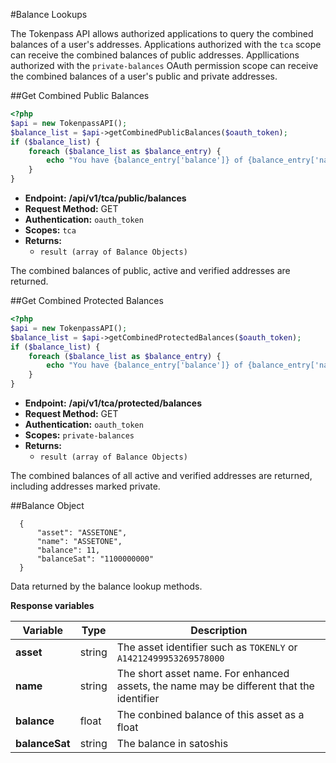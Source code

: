 #Balance Lookups

The Tokenpass API allows authorized applications to query the combined balances of a user's addresses.  Applications authorized with the `tca` scope can receive the combined balances of public addresses.  Appllications authorized  with the `private-balances` OAuth permission scope can receive the combined balances of a user's public and private addresses.


##Get Combined Public Balances

```php
<?php
$api = new TokenpassAPI();
$balance_list = $api->getCombinedPublicBalances($oauth_token);
if ($balance_list) {
    foreach ($balance_list as $balance_entry) {
        echo "You have {balance_entry['balance']} of {balance_entry['name']}".PHP_EOL;
    }
}

```

* **Endpoint:** **/api/v1/tca/public/balances**
* **Request Method:** GET
* **Authentication:** `oauth_token`
* **Scopes:** `tca`
* **Returns:** 
   * `result (array of Balance Objects)`
   
The combined balances of public, active and verified addresses are returned.

##Get Combined Protected Balances

```php
<?php
$api = new TokenpassAPI();
$balance_list = $api->getCombinedProtectedBalances($oauth_token);
if ($balance_list) {
    foreach ($balance_list as $balance_entry) {
        echo "You have {balance_entry['balance']} of {balance_entry['name']}".PHP_EOL;
    }
}

```

* **Endpoint:** **/api/v1/tca/protected/balances**
* **Request Method:** GET
* **Authentication:** `oauth_token`
* **Scopes:** `private-balances`
* **Returns:** 
   * `result (array of Balance Objects)`
   
The combined balances of all active and verified addresses are returned, including addresses marked private.


##Balance Object

```
  {
      "asset": "ASSETONE",
      "name": "ASSETONE",
      "balance": 11,
      "balanceSat": "1100000000"
  }

```

Data returned by the balance lookup methods.

**Response variables**

Variable          | Type         | Description
----------------- | ------------ | ------------
**asset**         |  string      | The asset identifier such as `TOKENLY` or `A14212499953269578000`
**name**          |  string      | The short asset name.  For enhanced assets, the name may be different that the identifier
**balance**       |  float       | The conbined balance of this asset as a float
**balanceSat**    |  string      | The balance in satoshis
